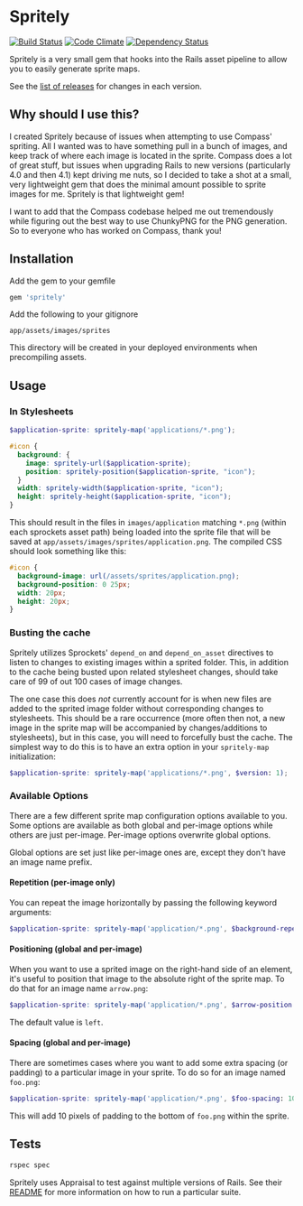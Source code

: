 Spritely
========

[![Build Status](https://travis-ci.org/agrobbin/spritely.svg?branch=master)](https://travis-ci.org/agrobbin/spritely)
[![Code Climate](https://codeclimate.com/github/agrobbin/spritely.png)](https://codeclimate.com/github/agrobbin/spritely)
[![Dependency Status](https://gemnasium.com/agrobbin/spritely.svg)](https://gemnasium.com/agrobbin/spritely)

Spritely is a very small gem that hooks into the Rails asset pipeline to allow you to easily generate sprite maps.

See the [list of releases](https://github.com/agrobbin/spritely/releases) for changes in each version.

## Why should I use this?

I created Spritely because of issues when attempting to use Compass' spriting. All I wanted was to have something pull in a bunch of images, and keep track of where each image is located in the sprite. Compass does a lot of great stuff, but issues when upgrading Rails to new versions (particularly 4.0 and then 4.1) kept driving me nuts, so I decided to take a shot at a small, very lightweight gem that does the minimal amount possible to sprite images for me. Spritely is that lightweight gem!

I want to add that the Compass codebase helped me out tremendously while figuring out the best way to use ChunkyPNG for the PNG generation. So to everyone who has worked on Compass, thank you!

## Installation

Add the gem to your gemfile

```ruby
gem 'spritely'
```

Add the following to your gitignore

```
app/assets/images/sprites
```

This directory will be created in your deployed environments when precompiling assets.

## Usage

### In Stylesheets

```scss
$application-sprite: spritely-map('applications/*.png');

#icon {
  background: {
    image: spritely-url($application-sprite);
    position: spritely-position($application-sprite, "icon");
  }
  width: spritely-width($application-sprite, "icon");
  height: spritely-height($application-sprite, "icon");
}
```

This should result in the files in `images/application` matching `*.png` (within each sprockets asset path) being loaded into the sprite file that will be saved at `app/assets/images/sprites/application.png`. The compiled CSS should look something like this:

```css
#icon {
  background-image: url(/assets/sprites/application.png);
  background-position: 0 25px;
  width: 20px;
  height: 20px;
}
```

### Busting the cache

Spritely utilizes Sprockets' `depend_on` and `depend_on_asset` directives to listen to changes to existing images within a sprited folder. This, in addition to the cache being busted upon related stylesheet changes, should take care of 99 of out 100 cases of image changes.

The one case this does *not* currently account for is when new files are added to the sprited image folder without corresponding changes to stylesheets. This should be a rare occurrence (more often then not, a new image in the sprite map will be accompanied by changes/additions to stylesheets), but in this case, you will need to forcefully bust the cache. The simplest way to do this is to have an extra option in your `spritely-map` initialization:

```scss
$application-sprite: spritely-map('applications/*.png', $version: 1);
```

### Available Options

There are a few different sprite map configuration options available to you. Some options are available as both global and per-image options while others are just per-image. Per-image options overwrite global options.

Global options are set just like per-image ones are, except they don't have an image name prefix.

#### Repetition (per-image only)

You can repeat the image horizontally by passing the following keyword arguments:

```scss
$application-sprite: spritely-map('application/*.png', $background-repeat: true);
```

#### Positioning (global and per-image)

When you want to use a sprited image on the right-hand side of an element, it's useful to position that image to the absolute right of the sprite map. To do that for an image name `arrow.png`:

```scss
$application-sprite: spritely-map('application/*.png', $arrow-position: right);
```

The default value is `left`.

#### Spacing (global and per-image)

There are sometimes cases where you want to add some extra spacing (or padding) to a particular image in your sprite. To do so for an image named `foo.png`:

```scss
$application-sprite: spritely-map('application/*.png', $foo-spacing: 10px);
```

This will add 10 pixels of padding to the bottom of `foo.png` within the sprite.

## Tests

```bash
rspec spec
```

Spritely uses Appraisal to test against multiple versions of Rails. See their [README](https://github.com/thoughtbot/appraisal) for more information on how to run a particular suite.
